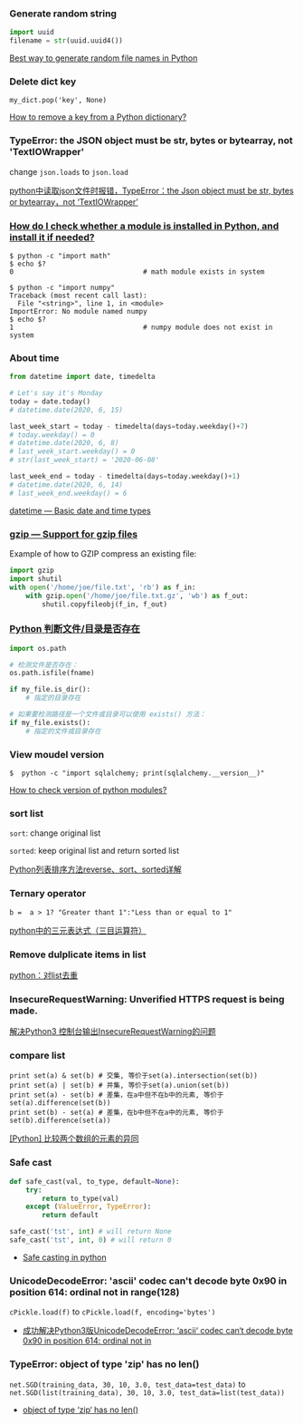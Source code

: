 ### Generate random string

```python
import uuid
filename = str(uuid.uuid4())
```

[Best way to generate random file names in Python](https://stackoverflow.com/a/10501355/6279975)

### Delete dict key

`my_dict.pop('key', None)`

[How to remove a key from a Python dictionary?](https://stackoverflow.com/a/11277439/6279975)

### TypeError: the JSON object must be str, bytes or bytearray, not 'TextIOWrapper'

change `json.loads` to `json.load`


[python中读取json文件时报错，TypeError：the Json object must be str, bytes or bytearray，not ‘TextIOWrapper’](https://blog.csdn.net/not_guy/article/details/80954328)


### [How do I check whether a module is installed in Python, and install it if needed?](https://askubuntu.com/a/588392/707430)

```shell
$ python -c "import math"
$ echo $?
0                                # math module exists in system

$ python -c "import numpy"
Traceback (most recent call last):
  File "<string>", line 1, in <module>
ImportError: No module named numpy
$ echo $?
1                                # numpy module does not exist in system
```

### About time

```python
from datetime import date, timedelta

# Let's say it's Monday
today = date.today()
# datetime.date(2020, 6, 15)

last_week_start = today - timedelta(days=today.weekday()+7)
# today.weekday() = 0
# datetime.date(2020, 6, 8)
# last_week_start.weekday() = 0
# str(last_week_start) = '2020-06-08'

last_week_end = today - timedelta(days=today.weekday()+1)
# datetime.date(2020, 6, 14)
# last_week_end.weekday() = 6
```

[datetime — Basic date and time types](https://docs.python.org/3/library/datetime.html)


### [gzip — Support for gzip files](https://docs.python.org/3/library/gzip.html)

Example of how to GZIP compress an existing file:

```python
import gzip
import shutil
with open('/home/joe/file.txt', 'rb') as f_in:
    with gzip.open('/home/joe/file.txt.gz', 'wb') as f_out:
        shutil.copyfileobj(f_in, f_out)
```

### [Python 判断文件/目录是否存在](https://www.runoob.com/w3cnote/python-check-whether-a-file-exists.html)

```python
import os.path

# 检测文件是否存在：
os.path.isfile(fname)

if my_file.is_dir():
    # 指定的目录存在

# 如果要检测路径是一个文件或目录可以使用 exists() 方法：
if my_file.exists():
    # 指定的文件或目录存在
```

### View moudel version

`$  python -c "import sqlalchemy; print(sqlalchemy.__version__)"`

[How to check version of python modules?](https://stackoverflow.com/questions/20180543/how-to-check-version-of-python-modules)


### sort list

`sort`: change original list

`sorted`: keep original list and return sorted list


[Python列表排序方法reverse、sort、sorted详解](https://www.cnblogs.com/jsdd/p/11654860.html)

### Ternary operator

`b =  a > 1? "Greater thant 1":"Less than or equal to 1"`

[python中的三元表达式（三目运算符）](https://www.cnblogs.com/ellisonzhang/p/10242626.html)


### Remove dulplicate items in list

[python：对list去重](https://www.cnblogs.com/gcgc/p/11474369.html)


### InsecureRequestWarning: Unverified HTTPS request is being made.

[解决Python3 控制台输出InsecureRequestWarning的问题](https://www.cnblogs.com/ernana/p/8601789.html)


### compare list

```
print set(a) & set(b) # 交集, 等价于set(a).intersection(set(b))
print set(a) | set(b) # 并集, 等价于set(a).union(set(b))
print set(a) - set(b) # 差集，在a中但不在b中的元素, 等价于set(a).difference(set(b))
print set(b) - set(a) # 差集，在b中但不在a中的元素, 等价于set(b).difference(set(a))
```

[[Python] 比较两个数组的元素的异同](https://www.cnblogs.com/bymo/p/7376363.html)

### Safe cast

```python
def safe_cast(val, to_type, default=None):
    try:
        return to_type(val)
    except (ValueError, TypeError):
        return default

safe_cast('tst', int) # will return None
safe_cast('tst', int, 0) # will return 0
```

- [Safe casting in python](https://stackoverflow.com/a/6330109/6279975)


### UnicodeDecodeError: 'ascii' codec can't decode byte 0x90 in position 614: ordinal not in range(128)

`cPickle.load(f)` to `cPickle.load(f, encoding='bytes')`

- [成功解决Python3版UnicodeDecodeError: ‘ascii‘ codec can‘t decode byte 0x90 in position 614: ordinal not in](https://blog.csdn.net/qq_41185868/article/details/79039604#:~:text=UnicodeDecodeError%3A%20%27ascii%27%20codec%20can%27t%20decode%20byte%200x90%20in,in%20position%20614%3A%20ordinal%20not%20in%20range%20%28128%29)

### TypeError: object of type 'zip' has no len()

`net.SGD(training_data, 30, 10, 3.0, test_data=test_data)` to `net.SGD(list(training_data), 30, 10, 3.0, test_data=list(test_data))`

- [object of type ‘zip‘ has no len()](https://blog.csdn.net/duohuanxi/article/details/109704121)
